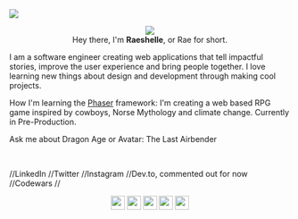 <!-- HEADER -->
<img align="center" src="https://github.com/raeplusplus/raeplusplus/blob/makeover/RaeshelleRose_GitHub_Cover.png">

<p align="center">
  <img src="https://readme-typing-svg.herokuapp.com?color=CB4D89&center=true&vCenter=true&lines=software+engineer;game+developer;fiction+writer">
  <br>
  Hey there, I'm <strong>Raeshelle</strong>, or Rae for short.

  I am a software engineer creating web applications that tell impactful stories, improve the user experience and bring people together. I love learning new things about design and development through making cool projects.  

  How I'm learning the [Phaser](https://phaser.io/) framework: I'm creating a web based RPG game inspired by cowboys, Norse Mythology and climate change. Currently in Pre-Production.

  Ask me about Dragon Age or Avatar: The Last Airbender
  </p>
  </br>
  
  <!-- LANGUAGES/TOOLS -->
  
  
  <!-- SOCIALS -->
  //LinkedIn 
  //Twitter
  //Instagram
  //Dev.to, commented out for now
  //Codewars
  //
  <p align="center">
<a href="https://twitter.com/raeplusplus"><img src="https://img.shields.io/badge/@raeplusplus-D14836?&style=for-the-badge&logo=twitter&logoColor=white" height=25></a>
<a href="https://www.codewars.com/users/raeplusplus"><img src="https://img.shields.io/badge/Codewars-D14836?style=for-the-badge&logo=Codewars&logoColor=white" height=25></a>
<a href="mailto:raeshellerose@outlook.com"><img src="https://img.shields.io/badge/raeshellerose@email.com-D14836?style=for-the-badge&logo=gmail&logoColor=white" height=25></a>
<a href="https://www.linkedin.com/in/raeshellerose/"><img src="https://img.shields.io/badge/raeshelle_rose-D14836?style=for-the-badge&logo=linkedin&logoColor=white" height=25></a>
<a href="https://dev.to/raeplusplus"><img src="https://img.shields.io/badge/Download_Resume-D14836?style=for-the-badge&logo=googledrive&logoColor=white" height=25></a>
</p>
  
  <!-- PROJECTS -->
